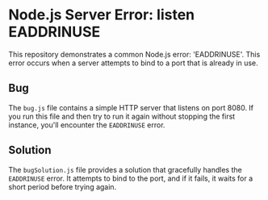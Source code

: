 # Node.js Server Error: listen EADDRINUSE

This repository demonstrates a common Node.js error: 'EADDRINUSE'. This error occurs when a server attempts to bind to a port that is already in use.

## Bug

The `bug.js` file contains a simple HTTP server that listens on port 8080. If you run this file and then try to run it again without stopping the first instance, you'll encounter the `EADDRINUSE` error.

## Solution

The `bugSolution.js` file provides a solution that gracefully handles the `EADDRINUSE` error. It attempts to bind to the port, and if it fails, it waits for a short period before trying again.